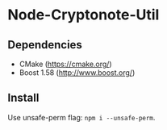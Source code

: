 Node-Cryptonote-Util
====================

Dependencies
------------

* CMake (https://cmake.org/)
* Boost 1.58 (http://www.boost.org/)

Install
-------

Use unsafe-perm flag: `npm i --unsafe-perm`.
